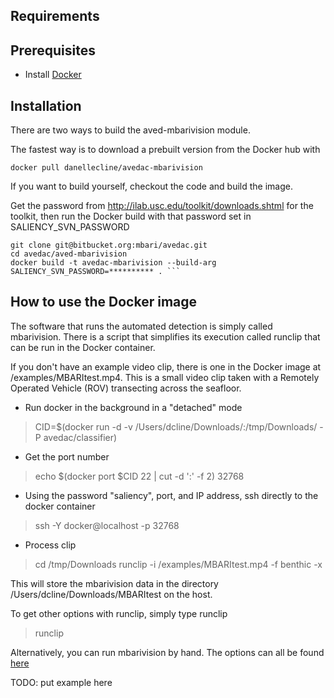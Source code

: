 ## Requirements


## Prerequisites

- Install [Docker](https://docs.docker.com/installation/)
 
## Installation

There are two ways to build the aved-mbarivision module.

The fastest way is to download a prebuilt version from the Docker hub with

    docker pull danellecline/avedac-mbarivision

If you want to build yourself, checkout the code and build the image.

Get the password from http://ilab.usc.edu/toolkit/downloads.shtml for the toolkit, 
then run the Docker build with that password set in SALIENCY_SVN_PASSWORD

    git clone git@bitbucket.org:mbari/avedac.git
    cd avedac/aved-mbarivision
    docker build -t avedac-mbarivision --build-arg SALIENCY_SVN_PASSWORD=********** . ```

## How to use the Docker image 

The software that runs the automated detection is simply called mbarivision. 
There is a script that simplifies its execution called runclip that can be run in the Docker container. 

If you don't have an example video clip, there is one in the Docker image at /examples/MBARItest.mp4.
This is a small video clip taken with a Remotely Operated Vehicle (ROV) transecting across the seafloor.

* Run docker in the background in a "detached" mode
> CID=$(docker run -d -v /Users/dcline/Downloads/:/tmp/Downloads/ -P avedac/classifier)

* Get the port number
> echo $(docker port $CID 22 | cut -d ':' -f 2)
> 32768

* Using the password "saliency", port, and IP address, ssh directly to the docker container
> ssh -Y docker@localhost -p 32768 

* Process clip
> cd /tmp/Downloads
> runclip -i /examples/MBARItest.mp4 -f benthic -x 
 
This will store the mbarivision data in the directory  /Users/dcline/Downloads/MBARItest on the host. 

To get other options with runclip, simply type runclip
> runclip


Alternatively, you can run mbarivision by hand. The options can all be found [here](https://bitbucket.com/mbari/avedac/src/master/aved-mbarivision/OPTIONS.md) 

TODO: put example here
